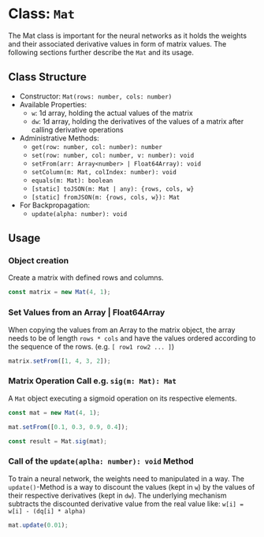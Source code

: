 # Class: `Mat`

The Mat class is important for the neural networks as it holds the weights and their associated derivative values in form of matrix values.
The following sections further describe the `Mat` and its usage.

## Class Structure
* Constructor: `Mat(rows: number, cols: number)`
* Available Properties:
  * `w`: 1d array, holding the actual values of the matrix
  * `dw`: 1d array, holding the derivatives of the values of a matrix after calling derivative operations
* Administrative Methods:
  * `get(row: number, col: number): number`
  * `set(row: number, col: number, v: number): void`
  * `setFrom(arr: Array<number> | Float64Array): void`
  <!-- * `setRow(m: Mat, rowIndex): void` -->
  * `setColumn(m: Mat, colIndex: number): void`
  * `equals(m: Mat): boolean`
  * `[static] toJSON(m: Mat | any): {rows, cols, w}`
  * `[static] fromJSON(m: {rows, cols, w}): Mat`
* For Backpropagation:
  * `update(alpha: number): void`

## Usage

### Object creation

Create a matrix with defined rows and columns.

```typescript
const matrix = new Mat(4, 1);
```

### Set Values from an Array<number> | Float64Array

When copying the values from an Array to the matrix object, the array needs to be of length `rows * cols` and have the values ordered according to the sequence of the rows. (e.g. `[ row1 row2 ... ]`)

```typescript
matrix.setFrom([1, 4, 3, 2]);
```

### Matrix Operation Call e.g. `sig(m: Mat): Mat`

A `Mat` object executing a sigmoid operation on its respective elements.

```typescript
const mat = new Mat(4, 1);

mat.setFrom([0.1, 0.3, 0.9, 0.4]);

const result = Mat.sig(mat);
```

### Call of the `update(aplha: number): void` Method

To train a neural network, the weights need to manipulated in a way.
The `update()`-Method is a way to discount the values (kept in `w`) by the values of their respective derivatives (kept in `dw`).
The underlying mechanism subtracts the discounted derivative value from the real value like: `w[i] = w[i] - (dq[i] * alpha)`

```typescript
mat.update(0.01);
```

